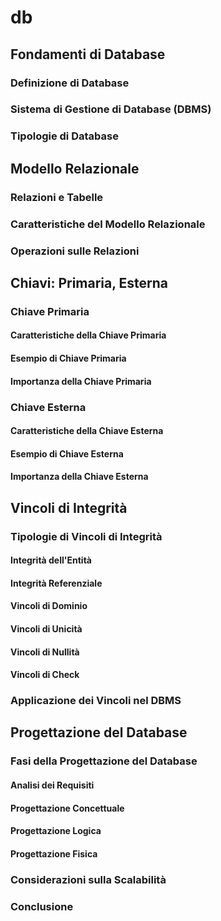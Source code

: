 # db
## Fondamenti di Database 
### Definizione di Database
### Sistema di Gestione di Database (DBMS)
### Tipologie di Database
## Modello Relazionale 
### Relazioni e Tabelle
### Caratteristiche del Modello Relazionale
### Operazioni sulle Relazioni
## Chiavi: Primaria, Esterna 
### Chiave Primaria
#### Caratteristiche della Chiave Primaria
#### Esempio di Chiave Primaria
#### Importanza della Chiave Primaria
### Chiave Esterna
#### Caratteristiche della Chiave Esterna
#### Esempio di Chiave Esterna
#### Importanza della Chiave Esterna
## Vincoli di Integrità  
### Tipologie di Vincoli di Integrità
#### Integrità dell'Entità
#### Integrità Referenziale
#### Vincoli di Dominio
#### Vincoli di Unicità
#### Vincoli di Nullità
#### Vincoli di Check
### Applicazione dei Vincoli nel DBMS
## Progettazione del Database 
### Fasi della Progettazione del Database
#### Analisi dei Requisiti
#### Progettazione Concettuale
#### Progettazione Logica
#### Progettazione Fisica
### Considerazioni sulla Scalabilità
### Conclusione
